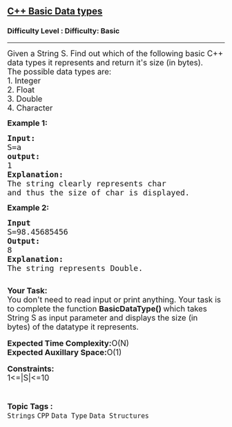 <h2><a href="https://www.geeksforgeeks.org/problems/c-basic-data-types3128/1?page=2&category=CPP&sortBy=submissions">C++ Basic Data types</a></h2><h3>Difficulty Level : Difficulty: Basic</h3><hr><div class="problems_problem_content__Xm_eO"><p><span style="font-size: 18px;">Given a String S. Find out which of the following basic C++ data types it represents and return it's size (in bytes).<br>The possible data types are:<br>1. Integer<br>2. Float<br>3. Double<br>4. Character</span></p>
<p><strong><span style="font-size: 18px;">Example 1:</span></strong></p>
<pre><span style="font-size: 18px;"><strong>Input:</strong>
S=a
<strong>output:
</strong>1
<strong>Explanation:
</strong>The string clearly represents char 
and thus the size of char is displayed.</span></pre>
<p><strong><span style="font-size: 18px;">Example 2:</span></strong></p>
<pre><span style="font-size: 18px;"><strong>Input</strong>
S=98.45685456
<strong>Output:</strong> 
8
<strong>Explanation:
</strong>The string represents Double.</span>
</pre>
<p><br><span style="font-size: 18px;"><strong>Your Task:&nbsp;&nbsp;</strong><br>You don't need to read input or print anything. Your task is to complete the function <strong>BasicDataType() </strong>which takes String S as input parameter and displays the size (in bytes)&nbsp;of the datatype it represents.&nbsp;</span><br><br><span style="font-size: 18px;"><strong>Expected Time Complexity:</strong>O(N)<br><strong>Expected Auxillary Space:</strong>O(1)</span><br><br><span style="font-size: 18px;"><strong>Constraints:</strong><br>1&lt;=|S|&lt;=10</span></p></div><br><p><span style=font-size:18px><strong>Topic Tags : </strong><br><code>Strings</code>&nbsp;<code>CPP</code>&nbsp;<code>Data Type</code>&nbsp;<code>Data Structures</code>&nbsp;
